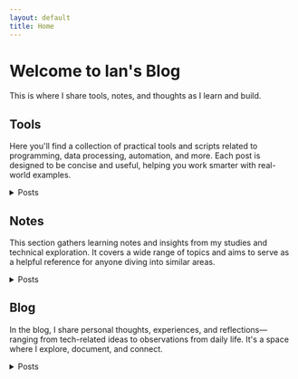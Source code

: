 ```yaml
---
layout: default
title: Home
---
```


# Welcome to Ian's Blog
This is where I share tools, notes, and thoughts as I learn and build.

## Tools
Here you'll find a collection of practical tools and scripts related to programming, data processing, automation, and more. Each post is designed to be concise and useful, helping you work smarter with real-world examples.
<details>
  <summary>Posts</summary>
  <ul>
    <li>  
      <details>
        <summary>Python Code</summary>
        <ul>
          <li><a href="https://github.com/Liuian/pages-blog/tree/main/en/tools/python_code/find_large_file">find_large_file</a></li>
          <li><a href="https://github.com/Liuian/pages-blog/tree/main/en/tools/python_code/merge_jpgs_pdfs">merge_jpgs_pdfs</a></li>
          <li><a href="https://github.com/Liuian/pages-blog/tree/main/en/tools/python_code/paysdesfees">paysdesfees</a></li>
          <li><a href="https://github.com/Liuian/pages-blog/tree/main/en/tools/python_code/whisper_audio_to_txt">whisper_audio_to_txt</a></li>
        </ul>
      </details>
    </li>  
    <li><a href="https://liuian.github.io/pages-blog/en/tools/autohotkey">autohotkey</a> - 提供使用 AutoHotkey 自動化 Windows 工作流程的技巧與腳本，包括熱鍵設定與 UI 操作。</li>
    <li><a href="https://liuian.github.io/pages-blog/en/tools/docker">docker</a> - 介紹 Docker 的基本使用方法，協助您建立和管理容器化應用程式。</li>
    <li><a href="https://liuian.github.io/pages-blog/en/tools/excel">excel</a> - 分享實用的 Excel VBA 腳本，幫助您自動化重複性任務，提高工作效率。</li>
    <li><a href="https://liuian.github.io/pages-blog/en/tools/flowchart">flowchart</a> - 展示各種流程圖範例，協助您視覺化程式邏輯與流程。</li>
    <li><a href="https://liuian.github.io/pages-blog/en/tools/gis_qgis_overpass">gis_qgis_overpass</a> - 提供使用 QGIS 和 Overpass Turbo 進行地理資料處理與分析的實用技巧。</li>
    <li><a href="https://liuian.github.io/pages-blog/en/tools/git">git</a> - 介紹 Git 的基本操作與常用指令，幫助您有效管理版本控制。</li>
    <li><a href="https://liuian.github.io/pages-blog/en/tools/github_pages">github pages</a> - 說明如何使用 GitHub Pages 部署靜態網站，並自動從 README.md 生成首頁。</li>
    <li><a href="https://liuian.github.io/pages-blog/en/tools/google_drive_desktop">google drive desktop</a> - 分享 Google Drive 桌面版的使用心得與同步設定技巧。</li>
    <li><a href="https://liuian.github.io/pages-blog/en/tools/linux">linux</a> - 提供常用的 Linux 指令與技巧，協助您在日常工作中更有效率地使用 Linux 系統。</li>
    <li><a href="https://liuian.github.io/pages-blog/en/tools/markdown">markdown</a> - 介紹 Markdown 語法與進階技巧，幫助您撰寫格式清晰的文件。</li>
    <li><a href="https://liuian.github.io/pages-blog/en/tools/marp">marp</a> - 說明如何使用 Marp 將 Markdown 文件轉換為簡報，提升簡報製作效率。</li>
    <li><a href="https://liuian.github.io/pages-blog/en/tools/miniconda">miniconda</a> - 介紹 Miniconda 的安裝與環境管理，協助您建立輕量級的 Python 開發環境。</li>
    <li><a href="https://liuian.github.io/pages-blog/en/tools/notes">notes</a> - 整理各種學習筆記與技術心得，涵蓋多個主題，作為學習與參考之用。</li>
    <li><a href="https://liuian.github.io/pages-blog/en/tools/python">python</a> - 探討 Python 中變數與可變物件的行為，幫助您理解變數指派與函式中的資料傳遞。</li>
    <li><a href="https://liuian.github.io/pages-blog/en/tools/redmine">redmine</a> - 介紹 Redmine 的使用方法，協助您進行專案管理與追蹤。</li>
    <li><a href="https://liuian.github.io/pages-blog/en/tools/vscode">vscode</a>- 分享 Visual Studio Code 的使用技巧與擴充功能，提升開發效率。</li>
    <li><a href="https://liuian.github.io/pages-blog/en/tools/whisper_audio_to_txt">whisper_audio_to_txt</a> - 使用 OpenAI 的 Whisper 模型將音訊轉換為文字，實現自動語音轉錄。</li>
    <li><a href="https://liuian.github.io/pages-blog/en/tools/wins">wins</a> - 提供 Windows 系統的使用技巧，包括虛擬化設定與 WSL 安裝指南。</li>
  </ul>
</details>

## Notes
This section gathers learning notes and insights from my studies and technical exploration. It covers a wide range of topics and aims to serve as a helpful reference for anyone diving into similar areas.
<details>
  <summary>Posts</summary>
  <ul>
    <li><a href="https://liuian.github.io/pages-blog/en/notes/depth_first_search_in_python">depth_first_search_in_python</a> - 介紹如何在 Python 中實作深度優先搜尋演算法，並應用於圖形資料結構。</li>
    <li><a href="https://liuian.github.io/pages-blog/en/notes/time_complexity">time_complexity</a> - 說明演算法的時間複雜度概念，幫助您評估程式的效率。</li>
  </ul>
</details>

## Blog
In the blog, I share personal thoughts, experiences, and reflections—ranging from tech-related ideas to observations from daily life. It's a space where I explore, document, and connect.
<details>
  <summary>Posts</summary>
  <ul>
    <li><a href="https://liuian.github.io/pages-blog/en/blog/sleep-1">Sleep 1</a> - 分享關於睡眠的重要性與個人經驗，探討如何改善睡眠品質。</li>
    <li><a href="https://liuian.github.io/pages-blog/en/blog/sleep-2">Sleep 2</a> - 延續前一篇，進一步探討睡眠習慣與其對生活的影響。</li>
    <li><a href="https://liuian.github.io/pages-blog/en/blog/sleep-3">Sleep 3</a> - 總結睡眠系列文章，提出實用的建議與反思。</li>
  </ul>
</details>

